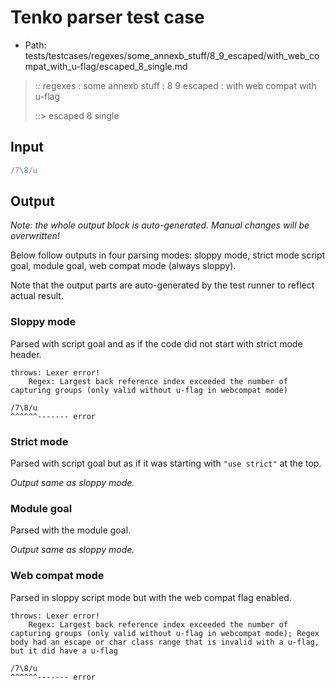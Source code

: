 # Tenko parser test case

- Path: tests/testcases/regexes/some_annexb_stuff/8_9_escaped/with_web_compat_with_u-flag/escaped_8_single.md

> :: regexes : some annexb stuff : 8 9 escaped : with web compat with u-flag
>
> ::> escaped 8 single

## Input


`````js
/7\8/u
`````

## Output

_Note: the whole output block is auto-generated. Manual changes will be overwritten!_

Below follow outputs in four parsing modes: sloppy mode, strict mode script goal, module goal, web compat mode (always sloppy).

Note that the output parts are auto-generated by the test runner to reflect actual result.

### Sloppy mode

Parsed with script goal and as if the code did not start with strict mode header.

`````
throws: Lexer error!
    Regex: Largest back reference index exceeded the number of capturing groups (only valid without u-flag in webcompat mode)

/7\8/u
^^^^^^------- error
`````

### Strict mode

Parsed with script goal but as if it was starting with `"use strict"` at the top.

_Output same as sloppy mode._

### Module goal

Parsed with the module goal.

_Output same as sloppy mode._

### Web compat mode

Parsed in sloppy script mode but with the web compat flag enabled.

`````
throws: Lexer error!
    Regex: Largest back reference index exceeded the number of capturing groups (only valid without u-flag in webcompat mode); Regex body had an escape or char class range that is invalid with a u-flag, but it did have a u-flag

/7\8/u
^^^^^^------- error
`````

